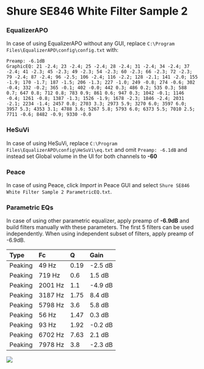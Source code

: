# Shure SE846 White Filter Sample 2

### EqualizerAPO
In case of using EqualizerAPO without any GUI, replace `C:\Program Files\EqualizerAPO\config\config.txt`
with:
```
Preamp: -6.1dB
GraphicEQ: 21 -2.4; 23 -2.4; 25 -2.4; 28 -2.4; 31 -2.4; 34 -2.4; 37 -2.4; 41 -2.3; 45 -2.3; 49 -2.3; 54 -2.3; 60 -2.3; 66 -2.3; 72 -2.3; 79 -2.4; 87 -2.4; 96 -2.5; 106 -2.4; 116 -2.2; 128 -2.1; 141 -2.0; 155 -1.9; 170 -1.7; 187 -1.5; 206 -1.3; 227 -1.0; 249 -0.8; 274 -0.6; 302 -0.4; 332 -0.2; 365 -0.1; 402 -0.0; 442 0.3; 486 0.2; 535 0.3; 588 0.7; 647 0.8; 712 0.8; 783 0.9; 861 0.6; 947 0.3; 1042 -0.1; 1146 -0.4; 1261 -0.8; 1387 -1.3; 1526 -1.9; 1678 -2.3; 1846 -2.4; 2031 -2.1; 2234 -1.4; 2457 0.8; 2703 3.3; 2973 5.9; 3270 6.0; 3597 6.0; 3957 5.3; 4353 3.1; 4788 3.6; 5267 5.8; 5793 6.0; 6373 5.5; 7010 2.5; 7711 -0.6; 8482 -0.9; 9330 -0.0
```

### HeSuVi
In case of using HeSuVi, replace `C:\Program Files\EqualizerAPO\config\HeSuVi\eq.txt` and omit `Preamp:
-6.1dB` and instead set Global volume in the UI for both channels to **-60**

### Peace
In case of using Peace, click *Import* in Peace GUI and select `Shure SE846 White Filter Sample 2 ParametricEQ.txt`.

### Parametric EQs
In case of using other parametric equalizer, apply preamp of **-6.9dB** and build filters manually
with these parameters. The first 5 filters can be used independently.
When using independent subset of filters, apply preamp of -6.9dB.

| Type    | Fc      |    Q | Gain    |
|:--------|:--------|:-----|:--------|
| Peaking | 49 Hz   | 0.19 | -2.5 dB |
| Peaking | 719 Hz  | 0.6  | 1.5 dB  |
| Peaking | 2001 Hz | 1.1  | -4.9 dB |
| Peaking | 3187 Hz | 1.75 | 8.4 dB  |
| Peaking | 5798 Hz | 3.6  | 5.8 dB  |
| Peaking | 56 Hz   | 1.47 | 0.3 dB  |
| Peaking | 93 Hz   | 1.92 | -0.2 dB |
| Peaking | 6702 Hz | 7.63 | 2.1 dB  |
| Peaking | 7978 Hz | 3.8  | -2.3 dB |

![](https://raw.githubusercontent.com/jaakkopasanen/AutoEq/master/results/innerfidelity/sbaf-serious/Shure%20SE846%20White%20Filter%20Sample%202/Shure%20SE846%20White%20Filter%20Sample%202.png)